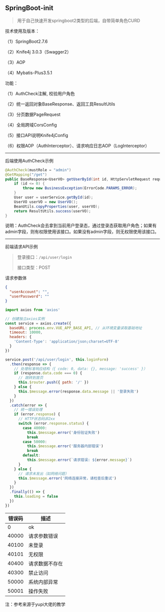 ## SpringBoot-init

> 用于自己快速开发springboot2类型的后端，自带简单角色CURD

技术使用及版本：

（1）SpringBoot2.7.6

（2）Knife4j 3.0.3（Swagger2）

（3）AOP

（4）Mybatis-Plus3.5.1

功能：

（1）AuthCheck注解, 校验用户角色

（2）统一返回对象BaseResponse、返回工具ResultUtils

（3）分页数据PageRequest

（4）全局跨域CorsConfig

（5）接口API说明Knife4jConfig

（6）权限AOP（AuthInterceptor）、请求响应日志AOP（LogInterceptor）

---

后端使用AuthCheck示例

```java
@AuthCheck(mustRole = "admin")
@GetMapping("/get")
public BaseResponse<UserVO> getUserById(int id, HttpServletRequest request) {
    if (id <= 0) {
        throw new BusinessException(ErrorCode.PARAMS_ERROR);
    }
    User user = userService.getById(id);
    UserVO userVO = new UserVO();
    BeanUtils.copyProperties(user, userVO);
    return ResultUtils.success(userVO);
}
```

说明：AuthCheck会去拿到当前用户登录态，通过登录态获取用户角色；如果有admin字段，则有权限使用该接口。如果没有admin字段，则无权限使用该接口。

---

前端请求API示例

> 登录接口：`/api/user/login`
>
> 接口类型：POST

请求参数体

```json
{
  "userAccount": "",
  "userPassword": ""
}
```

```js
import axios from 'axios'

// 创建独立axios实例
const service = axios.create({
  baseURL: process.env.VUE_APP_BASE_API, // 从环境变量读取基础地址
  timeout: 10000,
  headers: {
    'Content-Type': 'application/json;charset=UTF-8'
  }
})

service.post('/api/user/login', this.loginForm)
  .then(response => {
    // 处理标准响应结构（{ code: 0, data: {}, message: 'success' }）
    if (response.data.code === 0) {
      // 跳转到首页
      this.$router.push({ path: '/' })
    } else {
      this.$message.error(response.data.message || '登录失败')
    }
  })
  .catch(error => {
    // 统一错误处理
    if (error.response) {
      // HTTP状态码非2xx
      switch (error.response.status) {
        case 40000:
          this.$message.error('身份验证失败')
          break
        case 50000:
          this.$message.error('服务器内部错误')
          break
        default:
          this.$message.error(`请求错误: ${error.message}`)
      }
    } else {
      // 请求未发出（如网络问题）
      this.$message.error('网络连接异常，请检查后重试')
    }
  })
  .finally(() => {
    this.loading = false
  })
})
```

| 错误码 | 描述           |
| ------ | -------------- |
| 0      | ok             |
| 40000  | 请求参数错误   |
| 40100  | 未登录         |
| 40101  | 无权限         |
| 40400  | 请求数据不存在 |
| 40300  | 禁止访问       |
| 50000  | 系统内部异常   |
| 50001  | 操作失败       |

注：参考来源于yupi大佬的教学

